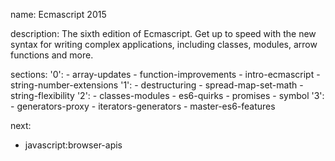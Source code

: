 name: Ecmascript 2015

description: The sixth edition of Ecmascript. Get up to speed with the new syntax for writing complex applications, including classes, modules, arrow functions and more.

sections:
  '0':
    - array-updates
    - function-improvements
    - intro-ecmascript
    - string-number-extensions
  '1':
    - destructuring
    - spread-map-set-math
    - string-flexibility
  '2':
    - classes-modules
    - es6-quirks
    - promises
    - symbol
  '3':
    - generators-proxy
    - iterators-generators
    - master-es6-features

next:
  - javascript:browser-apis